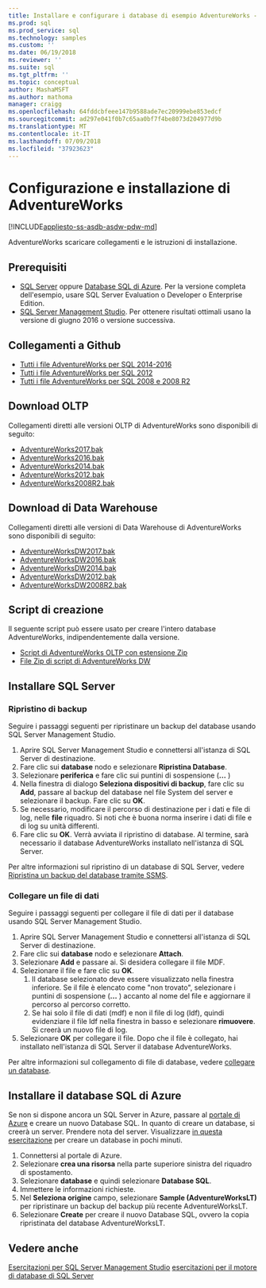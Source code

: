 ```yaml
---
title: Installare e configurare i database di esempio AdventureWorks - SQL | Microsoft Docs
ms.prod: sql
ms.prod_service: sql
ms.technology: samples
ms.custom: ''
ms.date: 06/19/2018
ms.reviewer: ''
ms.suite: sql
ms.tgt_pltfrm: ''
ms.topic: conceptual
author: MashaMSFT
ms.author: mathoma
manager: craigg
ms.openlocfilehash: 64fddcbfeee147b9588ade7ec20999ebe853edcf
ms.sourcegitcommit: ad297e041f0b7c65aa0bf7f4be8073d204977d9b
ms.translationtype: MT
ms.contentlocale: it-IT
ms.lasthandoff: 07/09/2018
ms.locfileid: "37923623"
---
```

# <a name="adventureworks-installation-and-configuration"></a>Configurazione e installazione di AdventureWorks
[!INCLUDE[appliesto-ss-asdb-asdw-pdw-md](../includes/appliesto-ss-asdb-asdw-pdw-md.md)]

AdventureWorks scaricare collegamenti e le istruzioni di installazione. 

## <a name="prerequisites"></a>Prerequisiti

- [SQL Server](https://www.microsoft.com/en-us/evalcenter/evaluate-sql-server-2016) oppure [Database SQL di Azure](https://azure.microsoft.com/services/sql-database/). Per la versione completa dell'esempio, usare SQL Server Evaluation o Developer o Enterprise Edition.
- [SQL Server Management Studio](../ssms/download-sql-server-management-studio-ssms.md). Per ottenere risultati ottimali usano la versione di giugno 2016 o versione successiva.
 
## <a name="github-links"></a>Collegamenti a Github

- [Tutti i file AdventureWorks per SQL 2014-2016](https://github.com/Microsoft/sql-server-samples/releases/tag/adventureworks)
- [Tutti i file AdventureWorks per SQL 2012](https://github.com/Microsoft/sql-server-samples/releases/tag/adventureworks2012)
- [Tutti i file AdventureWorks per SQL 2008 e 2008 R2](https://github.com/Microsoft/sql-server-samples/releases/tag/adventureworks2008r2)

## <a name="oltp-downloads"></a>Download OLTP

Collegamenti diretti alle versioni OLTP di AdventureWorks sono disponibili di seguito:

- [AdventureWorks2017.bak](https://github.com/Microsoft/sql-server-samples/releases/download/adventureworks/AdventureWorks2017.bak)
- [AdventureWorks2016.bak](https://github.com/Microsoft/sql-server-samples/releases/download/adventureworks/AdventureWorks2016.bak)
- [AdventureWorks2014.bak](https://github.com/Microsoft/sql-server-samples/releases/download/adventureworks/AdventureWorks2014.bak)
- [AdventureWorks2012.bak](https://github.com/Microsoft/sql-server-samples/releases/download/adventureworks/AdventureWorks2012.bak)
- [AdventureWorks2008R2.bak](https://github.com/Microsoft/sql-server-samples/releases/download/adventureworks2008r2/adventure-works-2008r2-oltp.bak)


## <a name="data-warehouse-downloads"></a>Download di Data Warehouse

Collegamenti diretti alle versioni di Data Warehouse di AdventureWorks sono disponibili di seguito:

- [AdventureWorksDW2017.bak](https://github.com/Microsoft/sql-server-samples/releases/download/adventureworks/AdventureWorksDW2017.bak)
- [AdventureWorksDW2016.bak](https://github.com/Microsoft/sql-server-samples/releases/download/adventureworks/AdventureWorksDW2016.bak)
- [AdventureWorksDW2014.bak](https://github.com/Microsoft/sql-server-samples/releases/download/adventureworks/AdventureWorksDW2014.bak)
- [AdventureWorksDW2012.bak](https://github.com/Microsoft/sql-server-samples/releases/download/adventureworks/AdventureWorksDW2012.bak)
- [AdventureWorksDW2008R2.bak](https://github.com/Microsoft/sql-server-samples/releases/download/adventureworks2008r2/adventure-works-2008-dw.bak)

## <a name="creation-scripts"></a>Script di creazione
Il seguente script può essere usato per creare l'intero database AdventureWorks, indipendentemente dalla versione. 

- [Script di AdventureWorks OLTP con estensione Zip](https://github.com/Microsoft/sql-server-samples/releases/download/adventureworks/AdventureWorkDW-oltp-install-script.zip)
- [File Zip di script di AdventureWorks DW](https://github.com/Microsoft/sql-server-samples/releases/download/adventureworks/AdventureWorkDW-data-warehouse-install-script.zip)

## <a name="install-to-sql-server"></a>Installare SQL Server

### <a name="restore-backup"></a>Ripristino di backup
Seguire i passaggi seguenti per ripristinare un backup del database usando SQL Server Management Studio. 

1. Aprire SQL Server Management Studio e connettersi all'istanza di SQL Server di destinazione.
2. Fare clic sui **database** nodo e selezionare **Ripristina Database**.
3. Selezionare **periferica** e fare clic sui puntini di sospensione (**...** )
4. Nella finestra di dialogo **Seleziona dispositivi di backup**, fare clic su **Add**, passare al backup del database nel file System del server e selezionare il backup. Fare clic su **OK**.
5. Se necessario, modificare il percorso di destinazione per i dati e file di log, nelle **file** riquadro. Si noti che è buona norma inserire i dati di file e di log su unità differenti.
6. Fare clic su **OK**. Verrà avviata il ripristino di database. Al termine, sarà necessario il database AdventureWorks installato nell'istanza di SQL Server.

Per altre informazioni sul ripristino di un database di SQL Server, vedere [Ripristina un backup del database tramite SSMS](../relational-databases/backup-restore/restore-a-database-backup-using-ssms.md).


### <a name="attach-a-datafile"></a>Collegare un file di dati
Seguire i passaggi seguenti per collegare il file di dati per il database usando SQL Server Management Studio.

1. Aprire SQL Server Management Studio e connettersi all'istanza di SQL Server di destinazione.
2. Fare clic sui **database** nodo e selezionare **Attach**.
3. Selezionare **Add** e passare ai. Si desidera collegare il file MDF. 
1. Selezionare il file e fare clic su **OK**. 
    1. Il database selezionato deve essere visualizzato nella finestra inferiore. Se il file è elencato come "non trovato", selezionare i puntini di sospensione (**...** ) accanto al nome del file e aggiornare il percorso al percorso corretto. 
    1. Se hai solo il file di dati (mdf) e non il file di log (ldf), quindi evidenziare il file ldf nella finestra in basso e selezionare **rimuovere**. Si creerà un nuovo file di log. 
1. Selezionare **OK** per collegare il file. Dopo che il file è collegato, hai installato nell'istanza di SQL Server il database AdventureWorks.  

Per altre informazioni sul collegamento di file di database, vedere [collegare un database](../relational-databases/databases/attach-a-database.md). 

## <a name="install-to-azure-sql-database"></a>Installare il database SQL di Azure


Se non si dispone ancora un SQL Server in Azure, passare al [portale di Azure](https://portal.azure.com/) e creare un nuovo Database SQL. In quanto di creare un database, si creerà un server. Prendere nota del server. Visualizzare [in questa esercitazione](https://azure.microsoft.com/documentation/articles/sql-database-get-started/) per creare un database in pochi minuti.

1. Connettersi al portale di Azure.
1. Selezionare **crea una risorsa** nella parte superiore sinistra del riquadro di spostamento. 
1. Selezionare **database** e quindi selezionare **Database SQL**. 
1. Immettere le informazioni richieste.
1. Nel **Seleziona origine** campo, selezionare **Sample (AdventureWorksLT)** per ripristinare un backup del backup più recente AdventureWorksLT.
1. Selezionare **Create** per creare il nuovo Database SQL, ovvero la copia ripristinata del database AdventureWorksLT. 


## <a name="see-also"></a>Vedere anche
[Esercitazioni per SQL Server Management Studio](../ssms/tutorials/tutorial-sql-server-management-studio.md)
[esercitazioni per il motore di database di SQL Server](../relational-databases/database-engine-tutorials.md)
